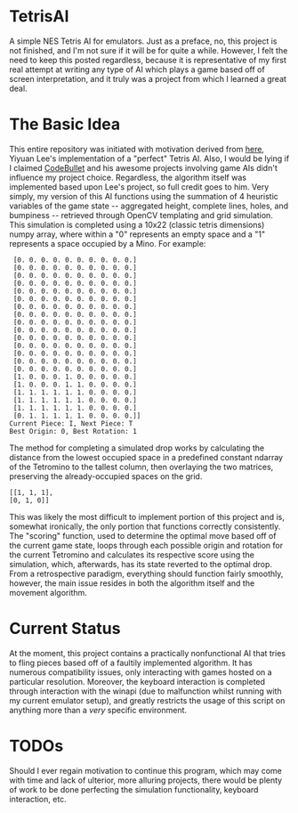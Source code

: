# TetrisAI
A simple NES Tetris AI for emulators. Just as a preface, no, this project is not finished, and I'm not sure if it will be for quite a while. However, I felt the need to keep this posted regardless, because it is representative of my first real attempt at writing any type of AI which plays a game based off of screen interpretation, and it truly was a project from which I learned a great deal.

# The Basic Idea
This entire repository was initiated with motivation derived from [here](https://codemyroad.wordpress.com/2013/04/14/tetris-ai-the-near-perfect-player/), Yiyuan Lee's implementation of a "perfect" Tetris AI. Also, I would be lying if I claimed [CodeBullet](https://www.youtube.com/channel/UC0e3QhIYukixgh5VVpKHH9Q) and his awesome projects involving game AIs didn't influence my project choice. Regardless, the algorithm itself was implemented based upon Lee's project, so full credit goes to him. Very simply, my version of this AI functions using the summation of 4 heuristic variables of the game state -- aggregated height, complete lines, holes, and bumpiness -- retrieved through OpenCV templating and grid simulation. This simulation is completed using a 10x22 (classic tetris dimensions) numpy array, where within a "0" represents an empty space and a "1" represents a space occupied by a Mino. For example: 
```[[0. 0. 0. 0. 0. 0. 0. 0. 0. 0.]
 [0. 0. 0. 0. 0. 0. 0. 0. 0. 0.]
 [0. 0. 0. 0. 0. 0. 0. 0. 0. 0.]
 [0. 0. 0. 0. 0. 0. 0. 0. 0. 0.]
 [0. 0. 0. 0. 0. 0. 0. 0. 0. 0.]
 [0. 0. 0. 0. 0. 0. 0. 0. 0. 0.]
 [0. 0. 0. 0. 0. 0. 0. 0. 0. 0.]
 [0. 0. 0. 0. 0. 0. 0. 0. 0. 0.]
 [0. 0. 0. 0. 0. 0. 0. 0. 0. 0.]
 [0. 0. 0. 0. 0. 0. 0. 0. 0. 0.]
 [0. 0. 0. 0. 0. 0. 0. 0. 0. 0.]
 [0. 0. 0. 0. 0. 0. 0. 0. 0. 0.]
 [0. 0. 0. 0. 0. 0. 0. 0. 0. 0.]
 [0. 0. 0. 0. 0. 0. 0. 0. 0. 0.]
 [0. 0. 0. 0. 0. 0. 0. 0. 0. 0.]
 [0. 0. 0. 0. 0. 0. 0. 0. 0. 0.]
 [1. 0. 0. 0. 1. 0. 0. 0. 0. 0.]
 [1. 0. 0. 0. 1. 1. 0. 0. 0. 0.]
 [1. 1. 1. 1. 1. 1. 0. 0. 0. 0.]
 [1. 1. 1. 1. 1. 1. 0. 0. 0. 0.]
 [1. 1. 1. 1. 1. 1. 0. 0. 0. 0.]
 [0. 1. 1. 1. 1. 1. 0. 0. 0. 0.]]
Current Piece: I, Next Piece: T
Best Origin: 0, Best Rotation: 1
```
The method for completing a simulated drop works by calculating the distance from the lowest occupied space in a predefined constant ndarray of the Tetromino to the tallest column, then overlaying the two matrices, preserving the already-occupied spaces on the grid.
```
[[1, 1, 1],
[0, 1, 0]]
```
This was likely the most difficult to implement portion of this project and is, somewhat ironically, the only portion that functions correctly consistently. The "scoring" function, used to determine the optimal move based off of the current game state, loops through each possible origin and rotation for the current Tetromino and calculates its respective score using the simulation, which, afterwards, has its state reverted to the optimal drop. From a retrospective paradigm, everything should function fairly smoothly, however, the main issue resides in both the algorithm itself and the movement algorithm.

# Current Status
At the moment, this project contains a practically nonfunctional AI that tries to fling pieces based off of a faultily implemented algorithm. It has numerous compatibility issues, only interacting with games hosted on a particular resolution. Moreover, the keyboard interaction is completed through interaction with the winapi (due to malfunction whilst running with my current emulator setup), and greatly restricts the usage of this script on anything more than a *very* specific environment.

# TODOs
Should I ever regain motivation to continue this program, which may come with time and lack of ulterior, more alluring projects, there would be plenty of work to be done perfecting the simulation functionality, keyboard interaction, etc. 
